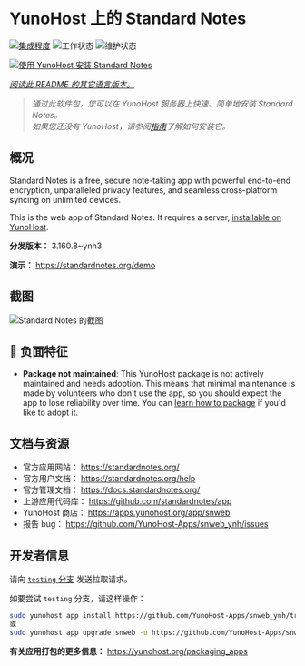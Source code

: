 <!--
注意：此 README 由 <https://github.com/YunoHost/apps/tree/master/tools/readme_generator> 自动生成
请勿手动编辑。
-->

# YunoHost 上的 Standard Notes

[![集成程度](https://apps.yunohost.org/badge/integration/snweb)](https://ci-apps.yunohost.org/ci/apps/snweb/)
![工作状态](https://apps.yunohost.org/badge/state/snweb)
![维护状态](https://apps.yunohost.org/badge/maintained/snweb)

[![使用 YunoHost 安装 Standard Notes](https://install-app.yunohost.org/install-with-yunohost.svg)](https://install-app.yunohost.org/?app=snweb)

*[阅读此 README 的其它语言版本。](./ALL_README.md)*

> *通过此软件包，您可以在 YunoHost 服务器上快速、简单地安装 Standard Notes。*  
> *如果您还没有 YunoHost，请参阅[指南](https://yunohost.org/install)了解如何安装它。*

## 概况

Standard Notes is a free, secure note-taking app with powerful end-to-end encryption, unparalleled privacy features, and seamless cross-platform syncing on unlimited devices. 

This is the web app of Standard Notes. It requires a server, [installable on YunoHost](https://github.com/YunoHost-Apps/snserver_ynh).


**分发版本：** 3.160.8~ynh3

**演示：** <https://standardnotes.org/demo>

## 截图

![Standard Notes 的截图](./doc/screenshots/standard_notes.png)

## :red_circle: 负面特征

- **Package not maintained**: This YunoHost package is not actively maintained and needs adoption. This means that minimal maintenance is made by volunteers who don't use the app, so you should expect the app to lose reliability over time. You can [learn how to package](https://yunohost.org/packaging_apps_intro) if you'd like to adopt it.

## 文档与资源

- 官方应用网站： <https://standardnotes.org/>
- 官方用户文档： <https://standardnotes.org/help>
- 官方管理文档： <https://docs.standardnotes.org/>
- 上游应用代码库： <https://github.com/standardnotes/app>
- YunoHost 商店： <https://apps.yunohost.org/app/snweb>
- 报告 bug： <https://github.com/YunoHost-Apps/snweb_ynh/issues>

## 开发者信息

请向 [`testing` 分支](https://github.com/YunoHost-Apps/snweb_ynh/tree/testing) 发送拉取请求。

如要尝试 `testing` 分支，请这样操作：

```bash
sudo yunohost app install https://github.com/YunoHost-Apps/snweb_ynh/tree/testing --debug
或
sudo yunohost app upgrade snweb -u https://github.com/YunoHost-Apps/snweb_ynh/tree/testing --debug
```

**有关应用打包的更多信息：** <https://yunohost.org/packaging_apps>
